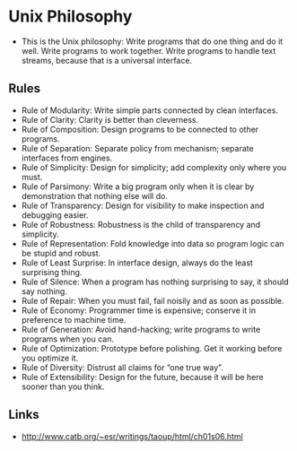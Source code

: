 # Unix Philosophy

- This is the Unix philosophy: Write programs that do one thing and do it well. Write programs to work together. Write programs to handle text streams, because that is a universal interface.

## Rules 

- Rule of Modularity: Write simple parts connected by clean interfaces.
- Rule of Clarity: Clarity is better than cleverness.
- Rule of Composition: Design programs to be connected to other programs.
- Rule of Separation: Separate policy from mechanism; separate interfaces from engines.
- Rule of Simplicity: Design for simplicity; add complexity only where you must.
- Rule of Parsimony: Write a big program only when it is clear by demonstration that nothing else will do.
- Rule of Transparency: Design for visibility to make inspection and debugging easier.
- Rule of Robustness: Robustness is the child of transparency and simplicity.
- Rule of Representation: Fold knowledge into data so program logic can be stupid and robust.
- Rule of Least Surprise: In interface design, always do the least surprising thing.
- Rule of Silence: When a program has nothing surprising to say, it should say nothing.
- Rule of Repair: When you must fail, fail noisily and as soon as possible.
- Rule of Economy: Programmer time is expensive; conserve it in preference to machine time.
- Rule of Generation: Avoid hand-hacking; write programs to write programs when you can.
- Rule of Optimization: Prototype before polishing. Get it working before you optimize it.
- Rule of Diversity: Distrust all claims for “one true way”.
- Rule of Extensibility: Design for the future, because it will be here sooner than you think.
## Links 
- http://www.catb.org/~esr/writings/taoup/html/ch01s06.html